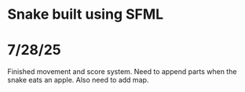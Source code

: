 # Snake built using SFML
# 7/28/25
Finished movement and score system. Need to append parts when the snake eats an apple. Also need to add map.
